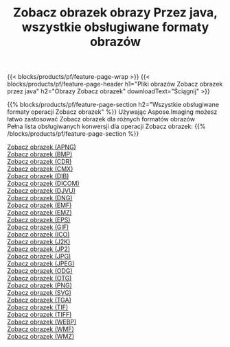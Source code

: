 ﻿---
title: Zobacz obrazek obrazy Przez java, wszystkie obsługiwane formaty obrazów 
weight: 3920
url: /pl/java/viewer 
lang: pl
langdirlevel: 2
locales: zh-hans,ja,it,ru,de,es,fr,nl,id,lt,pl,pt,vi,tr,ko,zh-hant,ar,hi,th,sv,cs,uk,he
description: Używając Aspose.Imaging możesz łatwo Zobacz obrazek obrazy Via java
---

{{< blocks/products/pf/feature-page-wrap >}}
{{< blocks/products/pf/feature-page-header h1="Pliki obrazów Zobacz obrazek przez java" h2="Obrazy Zobacz obrazek" downloadText="Ściągnij" >}}


{{% blocks/products/pf/feature-page-section  h2="Wszystkie obsługiwane formaty operacji Zobacz obrazek" %}}
Używając Aspose.Imaging możesz łatwo zastosować Zobacz obrazek dla różnych formatów obrazów
<br/>
Pełna lista obsługiwanych konwersji dla operacji Zobacz obrazek:
{{% /blocks/products/pf/feature-page-section %}}
<div class="container-fluid productfamilypage bg-gray">
    <div class="convertypes bg-gray agp-content section">
        <div class="container">
		<div class="row other-converters">
		    <div class='col-md-2 other-converter remove-lp remove-rp'><a href="/imaging/pl/java/viewer/apng" >Zobacz obrazek (APNG)</a></div><div class='col-md-2 other-converter remove-lp remove-rp'><a href="/imaging/pl/java/viewer/bmp" >Zobacz obrazek (BMP)</a></div><div class='col-md-2 other-converter remove-lp remove-rp'><a href="/imaging/pl/java/viewer/cdr" >Zobacz obrazek (CDR)</a></div><div class='col-md-2 other-converter remove-lp remove-rp'><a href="/imaging/pl/java/viewer/cmx" >Zobacz obrazek (CMX)</a></div><div class='col-md-2 other-converter remove-lp remove-rp'><a href="/imaging/pl/java/viewer/dib" >Zobacz obrazek (DIB)</a></div><div class='col-md-2 other-converter remove-lp remove-rp'><a href="/imaging/pl/java/viewer/dicom" >Zobacz obrazek (DICOM)</a></div><div class='col-md-2 other-converter remove-lp remove-rp'><a href="/imaging/pl/java/viewer/djvu" >Zobacz obrazek (DJVU)</a></div><div class='col-md-2 other-converter remove-lp remove-rp'><a href="/imaging/pl/java/viewer/dng" >Zobacz obrazek (DNG)</a></div><div class='col-md-2 other-converter remove-lp remove-rp'><a href="/imaging/pl/java/viewer/emf" >Zobacz obrazek (EMF)</a></div><div class='col-md-2 other-converter remove-lp remove-rp'><a href="/imaging/pl/java/viewer/emz" >Zobacz obrazek (EMZ)</a></div><div class='col-md-2 other-converter remove-lp remove-rp'><a href="/imaging/pl/java/viewer/eps" >Zobacz obrazek (EPS)</a></div><div class='col-md-2 other-converter remove-lp remove-rp'><a href="/imaging/pl/java/viewer/gif" >Zobacz obrazek (GIF)</a></div><div class='col-md-2 other-converter remove-lp remove-rp'><a href="/imaging/pl/java/viewer/ico" >Zobacz obrazek (ICO)</a></div><div class='col-md-2 other-converter remove-lp remove-rp'><a href="/imaging/pl/java/viewer/j2k" >Zobacz obrazek (J2K)</a></div><div class='col-md-2 other-converter remove-lp remove-rp'><a href="/imaging/pl/java/viewer/jp2" >Zobacz obrazek (JP2)</a></div><div class='col-md-2 other-converter remove-lp remove-rp'><a href="/imaging/pl/java/viewer/jpg" >Zobacz obrazek (JPG)</a></div><div class='col-md-2 other-converter remove-lp remove-rp'><a href="/imaging/pl/java/viewer/jpeg" >Zobacz obrazek (JPEG)</a></div><div class='col-md-2 other-converter remove-lp remove-rp'><a href="/imaging/pl/java/viewer/odg" >Zobacz obrazek (ODG)</a></div><div class='col-md-2 other-converter remove-lp remove-rp'><a href="/imaging/pl/java/viewer/otg" >Zobacz obrazek (OTG)</a></div><div class='col-md-2 other-converter remove-lp remove-rp'><a href="/imaging/pl/java/viewer/png" >Zobacz obrazek (PNG)</a></div><div class='col-md-2 other-converter remove-lp remove-rp'><a href="/imaging/pl/java/viewer/svg" >Zobacz obrazek (SVG)</a></div><div class='col-md-2 other-converter remove-lp remove-rp'><a href="/imaging/pl/java/viewer/tga" >Zobacz obrazek (TGA)</a></div><div class='col-md-2 other-converter remove-lp remove-rp'><a href="/imaging/pl/java/viewer/tif" >Zobacz obrazek (TIF)</a></div><div class='col-md-2 other-converter remove-lp remove-rp'><a href="/imaging/pl/java/viewer/tiff" >Zobacz obrazek (TIFF)</a></div><div class='col-md-2 other-converter remove-lp remove-rp'><a href="/imaging/pl/java/viewer/webp" >Zobacz obrazek (WEBP)</a></div><div class='col-md-2 other-converter remove-lp remove-rp'><a href="/imaging/pl/java/viewer/wmf" >Zobacz obrazek (WMF)</a></div><div class='col-md-2 other-converter remove-lp remove-rp'><a href="/imaging/pl/java/viewer/wmz" >Zobacz obrazek (WMZ)</a></div>
                </div>
        </div>
    </div>
</div>
<br/>

